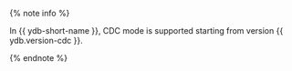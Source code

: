 {% note info %}

In {{ ydb-short-name }}, CDC mode is supported starting from version {{ ydb.version-cdc }}.

{% endnote %}